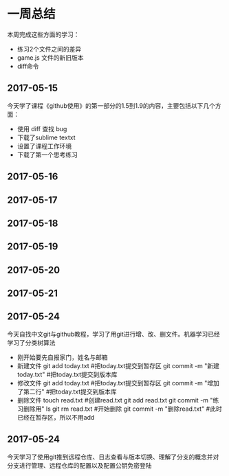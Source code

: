 # 一周总结
本周完成这些方面的学习：
* 练习2个文件之间的差异
* game.js 文件的新旧版本
* diff命令
## 2017-05-15
今天学了课程《github使用》的第一部分的1.5到1.9的内容，主要包括以下几个方面：
* 使用 diff 查找 bug
* 下载了sublime textxt
* 设置了课程工作环境
* 下载了第一个思考练习
## 2017-05-16
## 2017-05-17
## 2017-05-18
## 2017-05-19
## 2017-05-20
## 2017-05-21
## 2017-05-24
今天自找中文git与github教程，学习了用git进行增、改、删文件。机器学习已经学习了分类树算法
* 刚开始要先自报家门，姓名与邮箱
* 新建文件
git add today.txt #把today.txt提交到暂存区
git commit -m "新建today.txt" #把today.txt提交到版本库
* 修改文件
git add today.txt #把today.txt提交到暂存区
git commit -m "增加了第二行" #把today.txt提交到版本库
* 删除文件
touch read.txt #创建read.txt
git add read.txt
git commit -m "练习删除用"
ls
git rm read.txt #开始删除
git commit -m "删除read.txt" #此时已经在暂存区，所以不用add
## 2017-05-24
今天学习了使用git推到远程仓库、日志查看与版本切换、理解了分支的概念并对分支进行管理、远程仓库的配置以及配置公钥免密登陆

